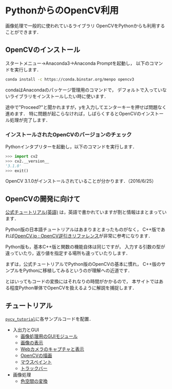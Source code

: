 PythonからのOpenCV利用
====

画像処理で一般的に使われているライブラリ OpenCVをPythonからも利用することができます．

## OpenCVのインストール

スタートメニュー->Anaconda3->Anaconda Promptを起動し，
以下のコマンドを実行します．

``` bash
conda install -c https://conda.binstar.org/menpo opencv3
```

condaはAnacondaのパッケージ管理用のコマンドで，
デフォルトで入っていないライブラリをインストールしたい時に使います．

途中で"Proceed?"と聞かれますが，yを入力してエンターキーを押せば問題なく進めます．
特に問題が起こらなければ，しばらくするとOpenCVのインストール処理が完了します．

### インストールされたOpenCVのバージョンのチェック

Pythonインタプリターを起動し，以下のコマンドを実行します．

``` Python
>>> import cv2
>>> cv2.__version__
'3.1.0'
>>> exit()
```

OpenCV 3.1.0がインストールされていることが分かります．（2016/6/25）

## OpenCVの開発に向けて

[公式チュートリアル(英語)](https://opencv-python-tutroals.readthedocs.io/en/latest/py_tutorials/py_tutorials.html)
は，英語で書かれていますが割と情報はまとまっています．

Python版の日本語チュートリアルはあまりまとまったものがなく，
C++版であれば[OpenCV.jp : OpenCV逆引きリファレンス](http://opencv.jp/cookbook/)が非常に参考になります．

Python版も，基本C++版と関数の機能自体は同じですが，
入力する引数の型が違っていたり，返り値を指定する場所も違っていたりします．

まずは，公式チュートリアルでPython版のOpenCVの基本に慣れ，
C++版のサンプルをPythonに移植してみるというのが理解への近道です．

とはいってもコードの変換にはそれなりの時間がかかるので，
本サイトではある程度Python単体でOpenCVを扱えるように解説を捕捉します．

## チュートリアル

[```pycv_tutorial```](pycv_tutorial)に各サンプルコードを配置．

* 入出力とGUI
    - [画像処理用のGUIモジュール](pycv_tutorial/gui_libs.md)
    - [画像の表示](pycv_tutorial/display_image.md)
    - [Webカメラのキャプチャと表示](pycv_tutorial/video_capture.md)
    - [OpenCVの描画](pycv_tutorial/drawing.md)
    - [マウスペイント](pycv_tutorial/mouse_painting.md)
    - [トラックバー](pycv_tutorial/trackbar.md)
* 画像処理
    - [色空間の変換](pycv_tutorial/color_space.md)